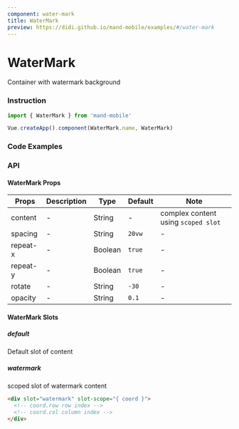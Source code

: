 ```yaml
---
component: water-mark
title: WaterMark
preview: https://didi.github.io/mand-mobile/examples/#/water-mark
---
```


# WaterMark


Container with watermark background

### Instruction

```javascript
import { WaterMark } from 'mand-mobile'

Vue.createApp().component(WaterMark.name, WaterMark)
```

### Code Examples

<demo-wrapper
  src="src/packages/water-mark/demo"
  :demos="demos"
/>

<script setup>
const demos = import.meta.globEager('../../../src/packages/water-mark/demo/demo*.vue')
</script>

<!-- DEMO -->

### API

#### WaterMark Props
|Props | Description | Type | Default | Note |
|----|-----|------|------ |------|
|content|-|String|-|complex content using `scoped slot`|
|spacing|-|String|`20vw`|-|
|repeat-x|-|Boolean|`true`|-|
|repeat-y|-|Boolean|`true`|-|
|rotate|-|String|`-30`|-|
|opacity|-|String|`0.1`|-|

#### WaterMark Slots

##### default
Default slot of content

##### watermark
scoped slot of watermark content

```html
<div slot="watermark" slot-scope="{ coord }">
  <!-- coord.row row index -->
  <!-- coord.col column index -->
</div>
```
